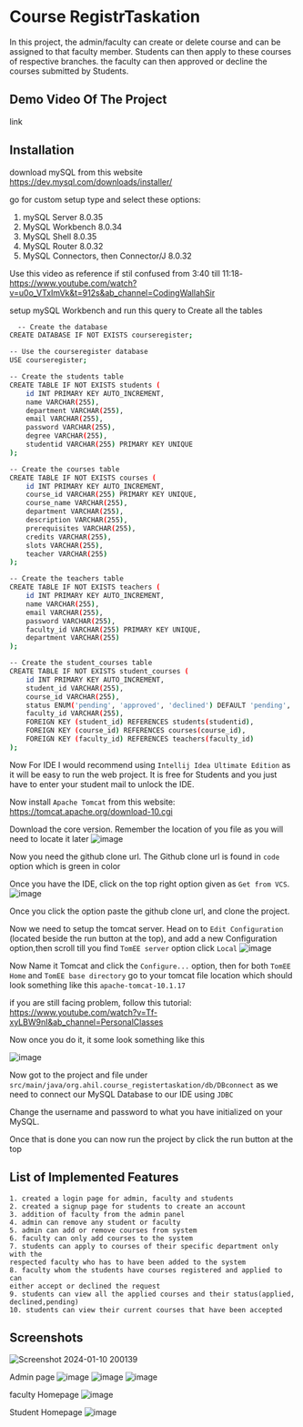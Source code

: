 
# Course RegistrTaskation

In this project, the admin/faculty can create or delete course and can be assigned to that faculty member.
Students can then apply to these courses of respective branches. the faculty can then approved or decline the courses submitted by Students. 


## Demo Video Of The Project

link


## Installation

download mySQL from this website https://dev.mysql.com/downloads/installer/

go for custom setup type and select these options:
1. mySQL Server 8.0.35
2. MySQL Workbench 8.0.34
3. MySQL Shell 8.0.35
4. MySQL Router 8.0.32
5. MySQL Connectors, then Connector/J 8.0.32

Use this video as reference if stil confused from 3:40 till 11:18- https://www.youtube.com/watch?v=u0o_VTxImVk&t=912s&ab_channel=CodingWallahSir

setup mySQL Workbench and run this query to Create all the tables

```bash
  -- Create the database
CREATE DATABASE IF NOT EXISTS courseregister;

-- Use the courseregister database
USE courseregister;

-- Create the students table
CREATE TABLE IF NOT EXISTS students (
    id INT PRIMARY KEY AUTO_INCREMENT,
    name VARCHAR(255),
    department VARCHAR(255),
    email VARCHAR(255),
    password VARCHAR(255),
    degree VARCHAR(255),
    studentid VARCHAR(255) PRIMARY KEY UNIQUE
);

-- Create the courses table
CREATE TABLE IF NOT EXISTS courses (
    id INT PRIMARY KEY AUTO_INCREMENT,
    course_id VARCHAR(255) PRIMARY KEY UNIQUE,
    course_name VARCHAR(255),
    department VARCHAR(255),
    description VARCHAR(255),
    prerequisites VARCHAR(255),
    credits VARCHAR(255),
    slots VARCHAR(255),
    teacher VARCHAR(255)
);

-- Create the teachers table
CREATE TABLE IF NOT EXISTS teachers (
    id INT PRIMARY KEY AUTO_INCREMENT,
    name VARCHAR(255),
    email VARCHAR(255),
    password VARCHAR(255),
    faculty_id VARCHAR(255) PRIMARY KEY UNIQUE,
    department VARCHAR(255)
);

-- Create the student_courses table
CREATE TABLE IF NOT EXISTS student_courses (
    id INT PRIMARY KEY AUTO_INCREMENT,
    student_id VARCHAR(255),
    course_id VARCHAR(255),
    status ENUM('pending', 'approved', 'declined') DEFAULT 'pending',
    faculty_id VARCHAR(255),
    FOREIGN KEY (student_id) REFERENCES students(studentid),
    FOREIGN KEY (course_id) REFERENCES courses(course_id),
    FOREIGN KEY (faculty_id) REFERENCES teachers(faculty_id)
);
```


Now For IDE I would recommend using `Intellij Idea Ultimate Edition` as it will be easy to run the web project.
It is free for Students and you just have to enter your student mail to unlock the IDE.

Now install `Apache Tomcat` from this website: 
https://tomcat.apache.org/download-10.cgi

Download the core version. Remember the location of you file as you will need to locate it later
![image](https://github.com/Broilzzz/cohort/assets/123230400/625609d7-71ff-4b5e-913b-302a2cfea905)

Now you need the github clone url. The Github clone url is found in `code` option which is green in color

Once you have the IDE, click on the top right option given as `Get from VCS`.
![image](https://github.com/Broilzzz/IRIS_Rec24_221EE103_Java-JSP-Servlet-MySQL-Bootstrap/assets/123230400/b46ec79d-bbe1-4be9-a7bc-341443f0e867)


Once you click the option paste the github clone url, and clone the project.

Now we need to setup the tomcat server. Head on to `Edit Configuration` (located beside the run button at the top), and add a new Configuration option,then scroll till you find `TomEE server` option click `Local`
![image](https://github.com/Broilzzz/cohort/assets/123230400/73714b08-cb9f-4670-98e4-06b73efc1e3a)


Now Name it Tomcat and click the `Configure...` option, then for both `TomEE Home` and `TomEE base directory` go to your tomcat file location which should look something like this `apache-tomcat-10.1.17`

if you are still facing problem, follow this tutorial:
https://www.youtube.com/watch?v=Tf-xyLBW9nI&ab_channel=PersonalClasses

Now once you do it, it some look something like this 

![image](https://github.com/Broilzzz/IRIS_Rec24_221EE103_Java-JSP-Servlet-MySQL-Bootstrap/assets/123230400/4e17ecee-4af4-4a98-9bd0-ce51bb2d6c73)



Now got to the project and file under `src/main/java/org.ahil.course_registertaskation/db/DBconnect`
as we need to connect our MySQL Database to our IDE using `JDBC`

Change the username and password to what you have initialized on your MySQL.

Once that is done you can now run the project by click the run button at the top
## List of Implemented Features

    1. created a login page for admin, faculty and students 
    2. created a signup page for students to create an account
    3. addition of faculty from the admin panel
    4. admin can remove any student or faculty
    5. admin can add or remove courses from system
    6. faculty can only add courses to the system
    7. students can apply to courses of their specific department only with the 
    respected faculty who has to have been added to the system
    8. faculty whom the students have courses registered and applied to can
    either accept or declined the request
    9. students can view all the applied courses and their status(applied,
    declined,pending)
    10. students can view their current courses that have been accepted

## Screenshots

![Screenshot 2024-01-10 200139](https://github.com/Broilzzz/cohort/assets/123230400/13efe024-25b1-4a27-918c-813a3b2a414e)

Admin page
![image](https://github.com/Broilzzz/cohort/assets/123230400/9da6d2be-0acc-4fb3-b876-1c9f14779f12)
![image](https://github.com/Broilzzz/cohort/assets/123230400/42107537-2472-4e5c-970d-cf8a414d160d)
![image](https://github.com/Broilzzz/cohort/assets/123230400/e6b2cf9b-4dc3-4a5f-8f96-49114bac8bcf)

faculty Homepage
![image](https://github.com/Broilzzz/cohort/assets/123230400/a1d142bd-5ef1-4004-a679-d815bab881bb)

Student Homepage
![image](https://github.com/Broilzzz/cohort/assets/123230400/168b4015-6321-4846-b0e2-c46698cf4b8b)
